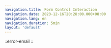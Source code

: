 ```yaml
---
navigation.title: Form Control Interaction
navigation.date: 2023-12-16T20:28:00.000+08:00
navigation.lang: en
navigation.duration: 5min
layout: 'default'
---
```


::error-email
::
